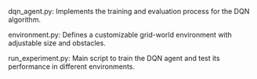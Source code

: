 dqn_agent.py: Implements the training and evaluation process for the DQN algorithm.

environment.py: Defines a customizable grid-world environment with adjustable size and obstacles.

run_experiment.py: Main script to train the DQN agent and test its performance in different environments.
